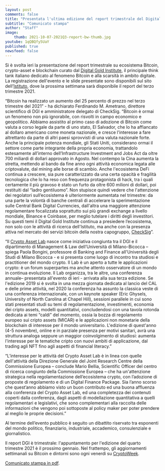 ```yaml
---
layout: post
comments: false
title: "Presentata l'ultima edizione del report trimestrale del Digital Gold Institute"
subtitle: "Comunicato stampa" 
author: "Staff"
image:
    thumb: 2021-10-07-2021Q3-report-bw-thumb.jpg
youtube: 1qQBQfy5UaY
published: true
newsfeed: false
---
```


Si è svolta ieri la presentazione del report trimestrale su ecosistema Bitcoin, crypto-asset e blockchain curato dal [Digital Gold Institute](https://dgi.io), il principale think tank italiano dedicato al fenomeno Bitcoin e alla scarsità in ambito digitale. La registrazione dell'evento e le slide presentate sono disponibili sul sito dell’[Istituto](https://dgi.io/reports), dove la prossima settimana sarà disponibile il report del terzo trimestre 2021.

“Bitcoin ha realizzato un aumento del 25 percento di prezzo nel terzo trimestre del 2021” - ha dichiarato Ferdinando M. Ametrano, direttore scientifico di DGI e amministratore delegato di CheckSig. “Bitcoin è ormai un fenomeno non più ignorabile, con risvolti in campo economico e geopolitico. Abbiamo assistito al primo caso di adozione di Bitcoin come valuta a corso legale da parte di uno stato, El Salvador, che lo ha affiancato al dollaro americano come moneta nazionale, e cresce l'interesse a fare altrettanto da parte di altri paesi sprovvisti di una valuta nazionale forte.
Anche la principale potenza mondiale, gli Stati Uniti, considerano ormai il settore come parte integrante della propria economia, trattandolo estesamente all’interno dell’Infrastructure Investment and Jobs Act da oltre 700 miliardi di dollari approvato in Agosto.
Nel contempo la Cina aumenta la stretta, mettendo al bando da fine anno ogni attività economica legata alle criptovalute, dal mining alle borse di scambio.
Anche l'ecosistema DeFi continua a crescere, sia pure caratterizzato da una certa opacità e fragilità tecnologica che lo ha reso con frequenza protagonista di hack, tra i quali certamente il più gravoso è stato un furto da oltre 600 milioni di dollari, poi restituiti dal “ladro gentiluomo”.
Non stupisce quindi vedere che l'attenzione dei regolatori sull’ecosistema è ulteriormente aumentata nel trimestre: da una parte la volontà di banche centrali di accelerare la sperimentazione sulle Central Bank Digital Currencies, dall'altra una maggiore attenzione regolamentare focalizzata soprattutto sui più grandi exchange a livello mondiale, Binance e Coinbase, per meglio tutelare i diritti degli investitori.
Su questi temi il Digital Gold Institute continua a presiedere l’ecosistema, non solo con le attività di ricerca dell'Istituto, ma anche con la presenza attiva nel mercato dei servizi bitcoin della nostra capogruppo, [CheckSig](https://checksig.io)”.

“Il [Crypto Asset Lab](https://cryptoassetlab.diseade.unimib.it/) nasce come iniziativa congiunta tra il DGI e il dipartimento di Management & Law dell’Università di Milano-Bicocca – spiega Paola Bongini, professore di Banking and Finance all'Università degli Studi di Milano Bicocca - e si presenta come luogo di incontro tra studiosi e practitioner del mondo crypto. Il Lab è un aperto a tutte le applicazioni crypto: è un forum superpartes ma anche attento osservatore di un mondo in continua evoluzione. Il Lab organizza, tra le altre, una conferenza annuale– presentata all'evento di ieri - arrivata alla sua terza edizione. Se l'edizione 2019 si è svolta in una mezza giornata dedicata al lancio del CAL e delle prime attività,  nel 2020 la conferenza ha assunto la classica veste di una conferenza internazionale, con un keynote speaker (Eric Ghysels, University of North Carolina at Chapel Hill), sessioni parallele in cui sono stati presentati studi su temi di regolamentazione, investimenti, economia dei cripto assets, modelli quantitativi, concludendosi con una tavola rotonda dedicata ai temi “caldi” del momento, ossia la bozza di regolamento europeo sui cripto assets (MICAR) e le applicazioni non monetarie della blockchain di interesse per il mondo universitario. L'edizione di quest'anno (4-5 novembre), online e in parziale presenza per motivi sanitari, avrà una struttura analoga seppure un maggior coinvolgimento di studiosi: aumenta l'interesse per le tematiche cripto con nuovi ambiti di applicazione, dal trading agli NFT fino agli aspetti di financial literacy.”

“L’interesse per le attività del Crypto Asset Lab è in linea con quelle dell'attività della Direzione Generale del Joint Research Centre della Commissione Europea – conclude Mario Bellia, Scientific Officer del centro di ricerca congiunto della Commissione Europea – che ha un'attenzione strategica nella regolamentazione dell’ecosistema crypto, con l’adozione di proposte di regolamento e di un Digital Finance Package. Sia l’anno scorso che quest’anno abbiamo visto un buon contributo ed una buona affluenza alla conferenza del Crypto Asset Lab, ed una completezza dei contenuti coperti dalla conferenza, dagli aspetti di modellazione quantitativa a quelli regolamentari e legislativi, che sono complementari alla raccolta delle informazioni che vengono poi sottoposte al policy maker per poter prendere al meglio le proprie decisioni.”

Al termine dell’evento pubblico è seguito un dibattito riservato tra esponenti del mondo politico, finanziario, industriale, accademico, consulenziale e giornalistico.

Il report DGI è trimestrale: l'appuntamento per l'edizione del quarto trimestre 2021 è il prossimo gennaio. Nel frattempo, gli aggiornamenti settimanali su Bitcoin e dintorni sono ogni venerdì su [CryptoWeek](https://dgi.io/cryptoweek).

[Comunicato stampa in pdf]({{site.baseurl}}/docs/20211007-comunicato-stampa-report-dgi.pdf).
